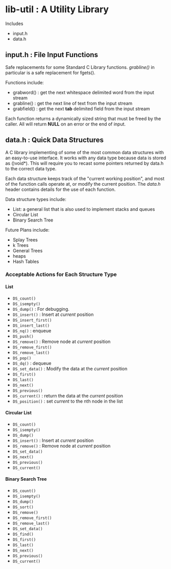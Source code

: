 # lib-util : A Utility Library

Includes
* input.h
* data.h


## input.h : File Input Functions
Safe replacements for some Standard C Library functions. *grabline()* in particular is a safe replacement for fgets().

Functions include:
* grabword() : get the next whitespace delimited word from the input stream
* grabline() : get the next line of text from the input stream
* grabfield() : get the next __tab__ delimited field from the input stream

Each function returns a dynamically sized string that must be freed by the caller. All will return __NULL__ on an error or the end of input.

## data.h : Quick Data Structures
A C library implementing of some of the most common data structures with an easy-to-use interface. It works with any data type because data is stored as ()void*). This will require you to recast some pointers returned by data.h to the correct data type.

Each data structure keeps track of the "current working position", and most of the function calls operate at, or modify the current position. The _data.h_ header contains details for the use of each function.

Data structure types include:
*	List: a general list that is also used to implement stacks and queues
*	Circular List
*	Binary Search Tree

Future Plans include:
*	Splay Trees
*	k Trees
*	General Trees
*	heaps
*	Hash Tables

### Acceptable Actions for Each Structure Type
 
#### List
*	`DS_count()`
*	`DS_isempty()`
*	`DS_dump()` : For debugging.
*	`DS_insert()` : Insert at _current_ position
*	`DS_insert_first()`
*	`DS_insert_last()`
*	`DS_nq()` : enqueue
*	`DS_push()`
*	`DS_remove()` : Remove node at _current_ position
*	`DS_remove_first()`
*	`DS_remove_last()`
*	`DS_pop()`
*	`DS_dq()` : dequeue
*	`DS_set_data()` : Modify the data at the _current_ position
*	`DS_first()`
*	`DS_last()`
*	`DS_next()`
*	`DS_previous()`
*	`DS_current()` : return the data at the _current_ position
*	`DS_position()` : set _current_ to the nth node in the list

#### Circular List
*	`DS_count()`
*	`DS_isempty()`
*	`DS_dump()`
*	`DS_insert()` : Insert at _current_ position
*	`DS_remove()` : Remove node at _current_ position
*	`DS_set_data()`
*	`DS_next()`
*	`DS_previous()`
*	`DS_current()`

#### Binary Search Tree
*	`DS_count()`
*	`DS_isempty()`
*	`DS_dump()`
*	`DS_sort()`
*	`DS_remove()`
*	`DS_remove_first()`
*	`DS_remove_last()`
*	`DS_set_data()`
*	`DS_find()`
*	`DS_first()`
*	`DS_last()`
*	`DS_next()`
*	`DS_previous()`
*	`DS_current()`



